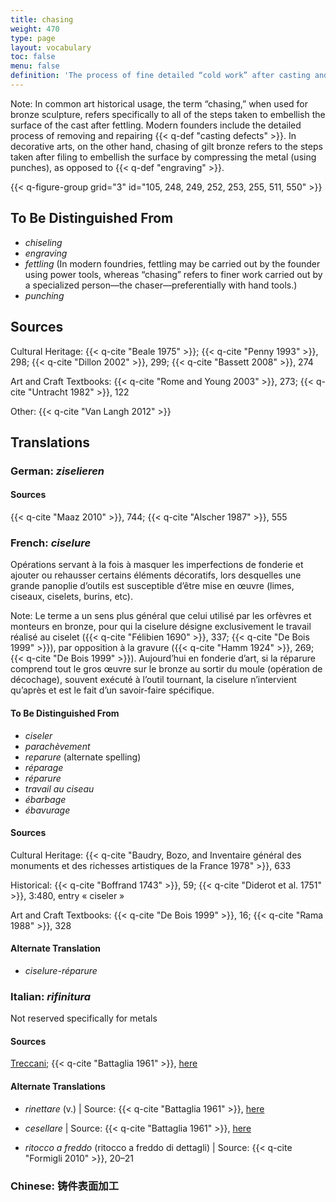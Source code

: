 ```yaml
---
title: chasing
weight: 470
type: page
layout: vocabulary
toc: false
menu: false
definition: 'The process of fine detailed “cold work” after casting and {{< q-def "fettling" >}} that serves to correct or enhance the cast surface by removing and/or compressing metal using hand tools by punching, {{< q-def "engraving" >}}, and/or {{< q-def "chiseling" >}}, and in modern times also with power and pneumatic tools.'
---
```


<div class="backmatter">
Note: In common art historical usage, the term “chasing,” when used for bronze sculpture, refers specifically to all of the steps taken to embellish the surface of the cast after fettling. Modern founders include the detailed process of removing and repairing {{< q-def "casting defects" >}}. In decorative arts, on the other hand, chasing of gilt bronze refers to the steps taken after filing to embellish the surface by compressing the metal (using punches), as opposed to {{< q-def "engraving" >}}.
</div>

{{< q-figure-group grid="3" id="105, 248, 249, 252, 253, 255, 511, 550" >}}

## To Be Distinguished From

- *chiseling*
- *engraving*
- *fettling* (In modern foundries, fettling may be carried out by the founder using power tools, whereas “chasing” refers to finer work carried out by a specialized person—the chaser—preferentially with hand tools.)
- *punching*

## Sources

Cultural Heritage: {{< q-cite "Beale 1975" >}}; {{< q-cite "Penny 1993" >}}, 298; {{< q-cite "Dillon 2002" >}}, 299; {{< q-cite "Bassett 2008" >}}, 274

Art and Craft Textbooks: {{< q-cite "Rome and Young 2003" >}}, 273; {{< q-cite "Untracht 1982" >}}, 122

Other: {{< q-cite "Van Langh 2012" >}}

## Translations

<div class="accordion">

### **German**: *ziselieren*

#### Sources

{{< q-cite "Maaz 2010" >}}, 744; {{< q-cite "Alscher 1987" >}}, 555

### **French**: *ciselure*

Opérations servant à la fois à masquer les imperfections de fonderie et ajouter ou rehausser certains éléments décoratifs, lors desquelles une grande panoplie d’outils est susceptible d’être mise en œuvre (limes, ciseaux, ciselets, burins, etc).

<div class="backmatter">
Note: Le terme a un sens plus général que celui utilisé par les orfèvres et monteurs en bronze, pour qui la ciselure désigne exclusivement le travail réalisé au ciselet ({{< q-cite "Félibien 1690" >}}, 337; {{< q-cite "De Bois 1999" >}}), par opposition à la gravure ({{< q-cite "Hamm 1924" >}}, 269; {{< q-cite "De Bois 1999" >}}). Aujourd’hui en fonderie d’art, si la réparure comprend tout le gros œuvre sur le bronze au sortir du moule (opération de décochage), souvent exécuté à l’outil tournant, la ciselure n’intervient qu’après et est le fait d’un savoir-faire spécifique.
</div>

#### To Be Distinguished From

- *ciseler*
- *parachèvement*
- *reparure* (alternate spelling)
- *réparage*
- *réparure*
- *travail au ciseau*
- *ébarbage*
- *ébavurage*

#### Sources

Cultural Heritage: {{< q-cite "Baudry, Bozo, and Inventaire général des monuments et des richesses artistiques de la France 1978" >}}, 633

Historical: {{< q-cite "Boffrand 1743" >}}, 59; {{< q-cite "Diderot et al. 1751" >}}, 3:480, entry « ciseler »

Art and Craft Textbooks: {{< q-cite "De Bois 1999" >}}, 16; {{< q-cite "Rama 1988" >}}, 328

#### Alternate Translation

- *ciselure-réparure*

### **Italian**: *rifinitura*

Not reserved specifically for metals

#### Sources

[Treccani](https://www.treccani.it/enciclopedia/fusione_%28Enciclopedia-Italiana%29/); {{< q-cite "Battaglia 1961" >}}, [here](http://www.gdli.it/pdf_viewer/Scripts/pdf.js/web/viewer.asp?file=/PDF/GDLI16/GDLI_16_ocr_264.pdf&parola=rifinitura)

#### Alternate Translations

- *rinettare* (v.) | Source: {{< q-cite "Battaglia 1961" >}}, [here](http://www.gdli.it/pdf_viewer/Scripts/pdf.js/web/viewer.asp?file=/PDF/GDLI16/GDLI_16_ocr_526.pdf&parola=rinettare)

- *cesellare* | Source: {{< q-cite "Battaglia 1961" >}}, [here](http://www.gdli.it/pdf_viewer/Scripts/pdf.js/web/viewer.asp?file=/PDF/GDLI03/GDLI_03_ocr_19.pdf&parola=cesellare)

- *ritocco a freddo* (ritocco a freddo di dettagli) | Source: {{< q-cite "Formigli 2010" >}}, 20–21    

### **Chinese**: 铸件表面加工

</div>
